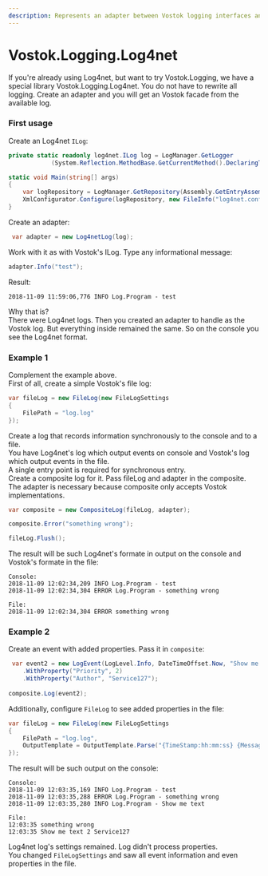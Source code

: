 ```yaml
---
description: Represents an adapter between Vostok logging interfaces and log4net.
---
```


# Vostok.Logging.Log4net

If you're already using Log4net, but want to try Vostok.Logging, we have a special library Vostok.Logging.Log4net. You do not have to rewrite all logging. Create an adapter and you will get an Vostok facade from the available log.

### First usage

Create an Log4net `ILog`:

```csharp
private static readonly log4net.ILog log = LogManager.GetLogger
            (System.Reflection.MethodBase.GetCurrentMethod().DeclaringType);

static void Main(string[] args)
{
    var logRepository = LogManager.GetRepository(Assembly.GetEntryAssembly());
    XmlConfigurator.Configure(logRepository, new FileInfo("log4net.config"));
}
```

Create an adapter:

```csharp
 var adapter = new Log4netLog(log);
```

Work with it as with Vostok's ILog. Type any informational message:

```csharp
adapter.Info("test");
```

Result:

```aspnet
2018-11-09 11:59:06,776 INFO Log.Program - test
```

Why that is?  
There were Log4net logs. Then you created an adapter to handle as the Vostok log. But everything inside remained the same. So on the console you see the Log4net format.

### Example 1

Complement the example above.  
First of all, create a simple Vostok's file log:

```csharp
var fileLog = new FileLog(new FileLogSettings
{
    FilePath = "log.log"
});
```

Create a log that records information synchronously to the console and to a file.  
You have Log4net's log which output events on console and Vostok's log which output events in the file.  
A single entry point is required for synchronous entry.  
Create a composite log for it. Pass fileLog and adapter in the composite.  
The adapter is necessary because composite only accepts Vostok implementations.

```csharp
var composite = new CompositeLog(fileLog, adapter);

composite.Error("something wrong");

fileLog.Flush();
```

The result will be such Log4net's formate in output on the console and Vostok's formate in the file:

```aspnet
Console:
2018-11-09 12:02:34,209 INFO Log.Program - test
2018-11-09 12:02:34,304 ERROR Log.Program - something wrong

File:
2018-11-09 12:02:34,304 ERROR something wrong
```

### Example 2

Create an event with added properties. Pass it in `composite`:

```csharp
 var event2 = new LogEvent(LogLevel.Info, DateTimeOffset.Now, "Show me text")    
    .WithProperty("Priority", 2)    
    .WithProperty("Author", "Service127");
 
composite.Log(event2);
```

Additionally, configure `FileLog` to see added properties in the file:

```csharp
var fileLog = new FileLog(new FileLogSettings
{
    FilePath = "log.log",
    OutputTemplate = OutputTemplate.Parse("{TimeStamp:hh:mm:ss} {Message} {Priority} {Author} {Exception}{NewLine}")
});
```

The result will be such output on the console:

```aspnet
Console:
2018-11-09 12:03:35,169 INFO Log.Program - test
2018-11-09 12:03:35,288 ERROR Log.Program - something wrong
2018-11-09 12:03:35,280 INFO Log.Program - Show me text

File:
12:03:35 something wrong   
12:03:35 Show me text 2 Service127 
```

Log4net log's settings remained. Log didn't process properties.   
You changed `FileLogSettings` and saw all event information and even properties in the file.

